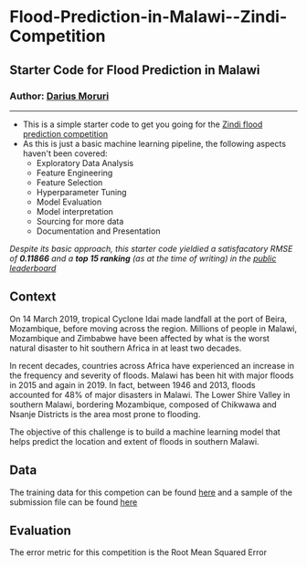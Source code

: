 # Flood-Prediction-in-Malawi--Zindi-Competition
## Starter Code for Flood Prediction in Malawi
### Author: [Darius Moruri](https://www.linkedin.com/in/dariusmoruri/)


---

 - This is a simple starter code to get you going for the [Zindi flood prediction competition](https://zindi.africa/competitions/2030-vision-flood-prediction-in-malawi)
 - As this is just a basic machine learning pipeline, the following aspects haven't been covered:
    - Exploratory Data Analysis
    - Feature Engineering
    - Feature Selection
    - Hyperparameter Tuning
    - Model Evaluation
    - Model interpretation
    - Sourcing for more data
    - Documentation and Presentation

*Despite its basic approach, this starter code yieldied a satisfacatory RMSE of **0.11866** and a **top 15 ranking** (as at the time of writing) in the [public leaderboard](https://zindi.africa/competitions/2030-vision-flood-prediction-in-malawi/leaderboard)*

## Context
On 14 March 2019, tropical Cyclone Idai made landfall at the port of Beira, Mozambique, before moving across the region. Millions of people in Malawi, Mozambique and Zimbabwe have been affected by what is the worst natural disaster to hit southern Africa in at least two decades.

In recent decades, countries across Africa have experienced an increase in the frequency and severity of floods. Malawi has been hit with major floods in 2015 and again in 2019. In fact, between 1946 and 2013, floods accounted for 48% of major disasters in Malawi. The Lower Shire Valley in southern Malawi, bordering Mozambique, composed of Chikwawa and Nsanje Districts is the area most prone to flooding.

The objective of this challenge is to build a machine learning model that helps predict the location and extent of floods in southern Malawi.


## Data
The training data for this competion can be found [here](https://drive.google.com/file/d/13PmGuIpBbgc-BaDeXxR8-i-9E3oGZYY0/view?usp=sharing)
and a sample of the submission file can be found [here](https://drive.google.com/file/d/1HBdLXuiXkhRHDoPSUUpbvw6Eh5OredLy/view?usp=sharing)

## Evaluation
The error metric for this competition is the Root Mean Squared Error



